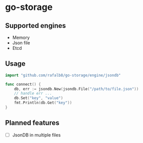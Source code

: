 # go-storage

## Supported engines

 - Memory
 - Json file
 - Etcd

## Usage

```go
import "github.com/rafalb8/go-storage/engine/jsondb"

func connect() {
    db, err := jsondb.New(jsondb.File("/path/to/file.json"))
    // handle err ...
    db.Set("key", "value")
    fmt.Println(db.Get("key"))
}
```

## Planned features

 - [ ] JsonDB in multiple files